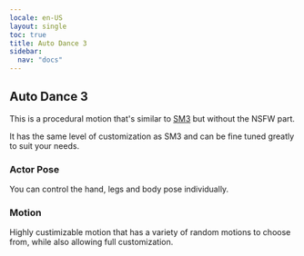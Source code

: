 ```yaml
---
locale: en-US
layout: single
toc: true
title: Auto Dance 3
sidebar:
  nav: "docs"
---
```


## Auto Dance 3
This is a procedural motion that's similar to [SM3](sm3_motion.md) but without the NSFW part.

It has the same level of customization as SM3 and can be fine tuned greatly to suit your needs.

### Actor Pose
You can control the hand, legs and body pose individually.

### Motion
Highly custimizable motion that has a variety of random motions to choose from, while also allowing full customization.